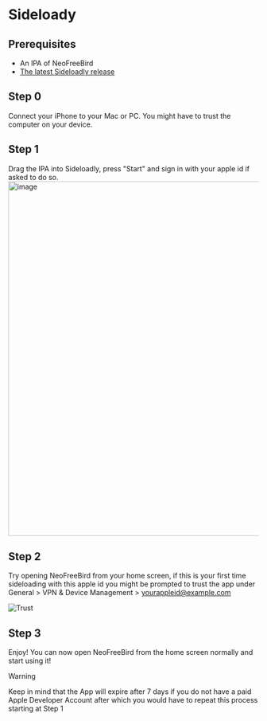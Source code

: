# Sideloady

## Prerequisites 
- An IPA of NeoFreeBird
- [The latest Sideloadly release](https://sideloadly.io/#download)

## Step 0
Connect your iPhone to your Mac or PC. You might have to trust the computer on your device.

## Step 1
Drag the IPA into Sideloadly, press "Start" and sign in with your apple id if asked to do so.
<img width="712" alt="image" src="https://github.com/user-attachments/assets/fb14d0dd-da20-463f-b2d7-3392809bc325" />

## Step 2
Try opening NeoFreeBird from your home screen, if this is your first time sideloading with this apple id you might be prompted to trust the app under General > VPN & Device Management > yourappleid@example.com 

![Trust](https://github.com/user-attachments/assets/7a9a0414-1ab3-4588-8743-6e03a6e60db7)

## Step 3
Enjoy! You can now open NeoFreeBird from the home screen normally and start using it!

> [!WARNING]
> Keep in mind that the App will expire after 7 days if you do not have a paid Apple Developer Account after which you would have to repeat this process starting at Step 1
